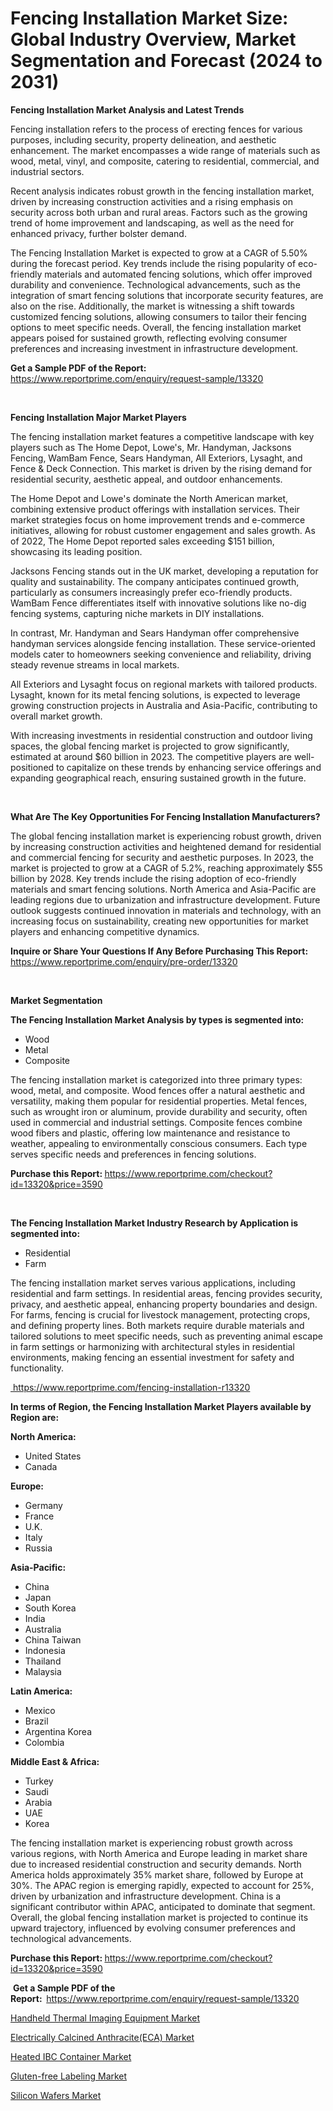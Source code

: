 <p><h1>Fencing Installation Market Size: Global Industry Overview, Market Segmentation and Forecast (2024 to 2031)</h1></p><p><strong>Fencing Installation Market Analysis and Latest Trends</strong></p>
<p><p>Fencing installation refers to the process of erecting fences for various purposes, including security, property delineation, and aesthetic enhancement. The market encompasses a wide range of materials such as wood, metal, vinyl, and composite, catering to residential, commercial, and industrial sectors. </p><p>Recent analysis indicates robust growth in the fencing installation market, driven by increasing construction activities and a rising emphasis on security across both urban and rural areas. Factors such as the growing trend of home improvement and landscaping, as well as the need for enhanced privacy, further bolster demand. </p><p>The Fencing Installation Market is expected to grow at a CAGR of 5.50% during the forecast period. Key trends include the rising popularity of eco-friendly materials and automated fencing solutions, which offer improved durability and convenience. Technological advancements, such as the integration of smart fencing solutions that incorporate security features, are also on the rise. Additionally, the market is witnessing a shift towards customized fencing solutions, allowing consumers to tailor their fencing options to meet specific needs. Overall, the fencing installation market appears poised for sustained growth, reflecting evolving consumer preferences and increasing investment in infrastructure development.</p></p>
<p><strong>Get a Sample PDF of the Report:&nbsp;</strong> <a href="https://www.reportprime.com/enquiry/request-sample/13320">https://www.reportprime.com/enquiry/request-sample/13320</a></p>
<p>&nbsp;</p>
<p><strong>Fencing Installation Major Market Players</strong></p>
<p><p>The fencing installation market features a competitive landscape with key players such as The Home Depot, Lowe's, Mr. Handyman, Jacksons Fencing, WamBam Fence, Sears Handyman, All Exteriors, Lysaght, and Fence & Deck Connection. This market is driven by the rising demand for residential security, aesthetic appeal, and outdoor enhancements.</p><p>The Home Depot and Lowe's dominate the North American market, combining extensive product offerings with installation services. Their market strategies focus on home improvement trends and e-commerce initiatives, allowing for robust customer engagement and sales growth. As of 2022, The Home Depot reported sales exceeding $151 billion, showcasing its leading position.</p><p>Jacksons Fencing stands out in the UK market, developing a reputation for quality and sustainability. The company anticipates continued growth, particularly as consumers increasingly prefer eco-friendly products. WamBam Fence differentiates itself with innovative solutions like no-dig fencing systems, capturing niche markets in DIY installations.</p><p>In contrast, Mr. Handyman and Sears Handyman offer comprehensive handyman services alongside fencing installation. These service-oriented models cater to homeowners seeking convenience and reliability, driving steady revenue streams in local markets.</p><p>All Exteriors and Lysaght focus on regional markets with tailored products. Lysaght, known for its metal fencing solutions, is expected to leverage growing construction projects in Australia and Asia-Pacific, contributing to overall market growth.</p><p>With increasing investments in residential construction and outdoor living spaces, the global fencing market is projected to grow significantly, estimated at around $60 billion in 2023. The competitive players are well-positioned to capitalize on these trends by enhancing service offerings and expanding geographical reach, ensuring sustained growth in the future.</p></p>
<p>&nbsp;</p>
<p><strong>What Are The Key Opportunities For Fencing Installation Manufacturers?</strong></p>
<p><p>The global fencing installation market is experiencing robust growth, driven by increasing construction activities and heightened demand for residential and commercial fencing for security and aesthetic purposes. In 2023, the market is projected to grow at a CAGR of 5.2%, reaching approximately $55 billion by 2028. Key trends include the rising adoption of eco-friendly materials and smart fencing solutions. North America and Asia-Pacific are leading regions due to urbanization and infrastructure development. Future outlook suggests continued innovation in materials and technology, with an increasing focus on sustainability, creating new opportunities for market players and enhancing competitive dynamics.</p></p>
<p><strong>Inquire or Share Your Questions If Any Before Purchasing This Report:</strong> <a href="https://www.reportprime.com/enquiry/pre-order/13320">https://www.reportprime.com/enquiry/pre-order/13320</a></p>
<p>&nbsp;</p>
<p><strong>Market Segmentation</strong></p>
<p><strong>The Fencing Installation Market Analysis by types is segmented into:</strong></p>
<p><ul><li>Wood</li><li>Metal</li><li>Composite</li></ul></p>
<p><p>The fencing installation market is categorized into three primary types: wood, metal, and composite. Wood fences offer a natural aesthetic and versatility, making them popular for residential properties. Metal fences, such as wrought iron or aluminum, provide durability and security, often used in commercial and industrial settings. Composite fences combine wood fibers and plastic, offering low maintenance and resistance to weather, appealing to environmentally conscious consumers. Each type serves specific needs and preferences in fencing solutions.</p></p>
<p><strong>Purchase this Report:&nbsp;</strong><a href="https://www.reportprime.com/checkout?id=13320&price=3590">https://www.reportprime.com/checkout?id=13320&price=3590</a></p>
<p>&nbsp;</p>
<p><strong>The Fencing Installation Market Industry Research by Application is segmented into:</strong></p>
<p><ul><li>Residential</li><li>Farm</li></ul></p>
<p><p>The fencing installation market serves various applications, including residential and farm settings. In residential areas, fencing provides security, privacy, and aesthetic appeal, enhancing property boundaries and design. For farms, fencing is crucial for livestock management, protecting crops, and defining property lines. Both markets require durable materials and tailored solutions to meet specific needs, such as preventing animal escape in farm settings or harmonizing with architectural styles in residential environments, making fencing an essential investment for safety and functionality.</p></p>
<p><a href="https://www.reportprime.com/fencing-installation-r13320">&nbsp;https://www.reportprime.com/fencing-installation-r13320</a></p>
<p><strong>In terms of Region, the Fencing Installation Market Players available by Region are:</strong></p>
<p>
    <p> <strong> North America: </strong>
        <ul>
            <li>United States</li>
            <li>Canada</li>
        </ul>
        </p> 
    <p> <strong> Europe: </strong>
        <ul>
            <li>Germany</li>
            <li>France</li>
            <li>U.K.</li>
            <li>Italy</li>
            <li>Russia</li>
        </ul>
        </p> 
    <p> <strong> Asia-Pacific: </strong>
        <ul>
            <li>China</li>
            <li>Japan</li>
            <li>South Korea</li>
            <li>India</li>
            <li>Australia</li>
            <li>China Taiwan</li>
            <li>Indonesia</li>
            <li>Thailand</li>
            <li>Malaysia</li>
        </ul>
        </p> 
    <p> <strong> Latin America: </strong>
        <ul>
            <li>Mexico</li>
            <li>Brazil</li>
            <li>Argentina Korea</li>
            <li>Colombia</li>
        </ul>
        </p> 
    <p> <strong> Middle East & Africa: </strong>
        <ul>
            <li>Turkey</li>
            <li>Saudi</li>
            <li>Arabia</li>
            <li>UAE</li>
            <li>Korea</li>
        </ul>
    </p>
    </p>
<p><p>The fencing installation market is experiencing robust growth across various regions, with North America and Europe leading in market share due to increased residential construction and security demands. North America holds approximately 35% market share, followed by Europe at 30%. The APAC region is emerging rapidly, expected to account for 25%, driven by urbanization and infrastructure development. China is a significant contributor within APAC, anticipated to dominate that segment. Overall, the global fencing installation market is projected to continue its upward trajectory, influenced by evolving consumer preferences and technological advancements.</p></p>
<p><strong>Purchase this Report: </strong><a href="https://www.reportprime.com/checkout?id=13320&price=3590">https://www.reportprime.com/checkout?id=13320&price=3590</a></p>
<p>&nbsp;<strong>Get a Sample PDF of the Report:&nbsp;&nbsp;</strong><a href="https://www.reportprime.com/enquiry/request-sample/13320">https://www.reportprime.com/enquiry/request-sample/13320</a></p>
<p><strong></strong></p>
<p><p><a href="https://medium.com/@omamuller/the-global-market-overview-of-the-handheld-thermal-imaging-equipment-market-provides-a-unique-f8a61574363b">Handheld Thermal Imaging Equipment Market</a></p><p><a href="https://issuu.com/reportprime-2/docs/electrically-calcined-anthraciteeca_cb0f45b1964481">Electrically Calcined Anthracite(ECA) Market</a></p><p><a href="https://www.linkedin.com/pulse/global-heated-ibc-container-industry-research-report-4lnxc?trackingId=OAvjczJ%2FQrCnWSVsmlyNZw%3D%3D">Heated IBC Container Market</a></p><p><a href="https://medium.com/@omamuller/the-market-for-gluten-free-labeling-market-is-examined-in-this-report-along-with-the-factors-fcb3a9127819">Gluten-free Labeling Market</a></p><p><a href="https://issuu.com/reportprime-2/docs/silicon-wafers-market-size-2030.ppt_0b95b7c66db26b">Silicon Wafers Market</a></p></p>